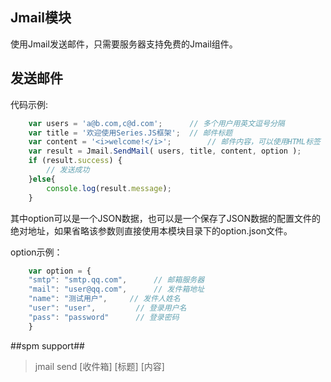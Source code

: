﻿## Jmail模块 ##

使用Jmail发送邮件，只需要服务器支持免费的Jmail组件。

## 发送邮件 ##

代码示例: 

``` javascript
    var users = 'a@b.com,c@d.com';		// 多个用户用英文逗号分隔
    var title = '欢迎使用Series.JS框架';	// 邮件标题
    var content = '<i>welcome!</i>';		// 邮件内容，可以使用HTML标签
    var result = Jmail.SendMail( users, title, content, option );
    if (result.success) {
        // 发送成功
    }else{
        console.log(result.message);
    }
```

其中option可以是一个JSON数据，也可以是一个保存了JSON数据的配置文件的绝对地址，如果省略该参数则直接使用本模块目录下的option.json文件。

option示例：

``` javascript
    var option = {
	"smtp": "smtp.qq.com",		// 邮箱服务器
	"mail": "user@qq.com",		// 发件箱地址
	"name": "测试用户",		// 发件人姓名
	"user": "user",			// 登录用户名
	"pass": "password"		// 登录密码
    }
```

##spm support##

> jmail send [收件箱] [标题] [内容]